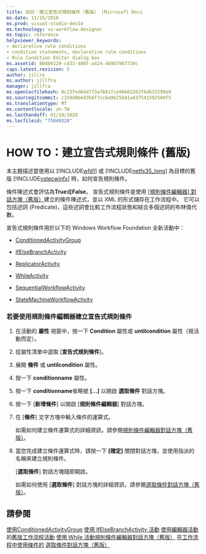 ```yaml
---
title: 如何：建立宣告式規則條件（舊版） |Microsoft Docs
ms.date: 11/15/2016
ms.prod: visual-studio-dev14
ms.technology: vs-workflow-designer
ms.topic: reference
helpviewer_keywords:
- declarative rule conditions
- condition statements, declarative rule conditions
- Rule Condition Editor dialog box
ms.assetid: 804b6129-c433-408f-a424-46987967730c
caps.latest.revision: 5
author: jillre
ms.author: jillfra
manager: jillfra
ms.openlocfilehash: 0c23fed64d7f3a7681fce96663262f6d633299a9
ms.sourcegitcommit: c150d0be93b6f7ccbe9625b41a437541502560f5
ms.translationtype: MT
ms.contentlocale: zh-TW
ms.lasthandoff: 01/10/2020
ms.locfileid: "75849328"
---
```

# <a name="how-to-create-a-declarative-rule-condition-legacy"></a>HOW TO：建立宣告式規則條件 (舊版)
本主題描述當使用以 [!INCLUDE[wfd1](../includes/wfd1-md.md)] 或 [!INCLUDE[netfx35_long](../includes/netfx35-long-md.md)] 為目標的舊版 [!INCLUDE[vstecwinfx](../includes/vstecwinfx-md.md)] 時，如何宣告規則條件。

 條件陳述式會評估為**True**或**False**。 宣告式規則條件是使用 [[規則條件編輯器] 對話方塊（舊版）](../workflow-designer/rule-condition-editor-dialog-box-legacy.md)建立的條件陳述式，並以 XML 的形式儲存在工作流程中。 它可以包括述詞 (Predicate)，這些述詞會比較工作流程狀態和結合多個述詞的布林值代數。

 宣告式規則條件用於以下的 Windows Workflow Foundation 全新活動中：

- [ConditionedActivityGroup](https://msdn2.microsoft.com/library/system.workflow.activities.conditionedactivitygroup.aspx)

- [IfElseBranchActivity](https://msdn2.microsoft.com/library/system.workflow.activities.ifelsebranchactivity.aspx)

- [ReplicatorActivity](https://msdn2.microsoft.com/library/system.workflow.activities.replicatoractivity.aspx)

- [WhileActivity](https://msdn2.microsoft.com/library/system.workflow.activities.whileactivity.aspx)

- [SequentialWorkflowActivity](https://msdn2.microsoft.com/library/system.workflow.activities.sequentialworkflowactivity.aspx)

- [StateMachineWorkflowActivity](https://msdn2.microsoft.com/library/system.workflow.activities.statemachineworkflowactivity.aspx)

### <a name="to-create-a-declarative-rule-condition-using-the-rule-condition-editor"></a>若要使用規則條件編輯器建立宣告式規則條件

1. 在活動的 **屬性** 視窗中，按一下  **Condition**  屬性或  **untilcondition**  屬性（視活動而定）。

2. 從屬性清單中選取 [**宣告式規則條件**]。

3. 展開 **條件** 或  **untilcondition**  屬性。

4. 按一下  **conditionname**  屬性。

5. 按一下  **conditionname**省略號 **[...]** 以開啟 **選取條件** 對話方塊。

6. 按一下 [**新增條件**] 以開啟 [**規則條件編輯器**] 對話方塊。

7. 在 [**條件**] 文字方塊中輸入條件的運算式。

     如需如何建立條件運算式的詳細資訊，請參閱[規則條件編輯器對話方塊（舊版）](../workflow-designer/rule-condition-editor-dialog-box-legacy.md)。

8. 當您完成建立條件運算式時，請按一下 **[確定]** 關閉對話方塊，並使用指派的名稱來建立規則條件。

     [**選取條件**] 對話方塊隨即開啟。

     如需如何使用 [**選取條件**] 對話方塊的詳細資訊，請參閱[選取條件對話方塊（舊版）](../workflow-designer/select-condition-dialog-box-legacy.md)。

## <a name="see-also"></a>請參閱
 [使用ConditionedActivityGroup](https://msdn2.microsoft.com/library/bb675237.aspx) [使用 IfElseBranchActivity 活動](https://msdn2.microsoft.com/library/bb628465.aspx) [使用編輯器活動](https://msdn2.microsoft.com/library/bb628544.aspx)的[舊版工作流程活動](../workflow-designer/legacy-workflow-activities.md) [使用 While 活動](https://msdn2.microsoft.com/library/bb628552.aspx)[規則條件編輯器對話方塊（舊版）](../workflow-designer/rule-condition-editor-dialog-box-legacy.md) [在工作流程中使用條件的](https://msdn2.microsoft.com/library/bb628447.aspx) [選取條件對話方塊（舊版）](../workflow-designer/select-condition-dialog-box-legacy.md)
